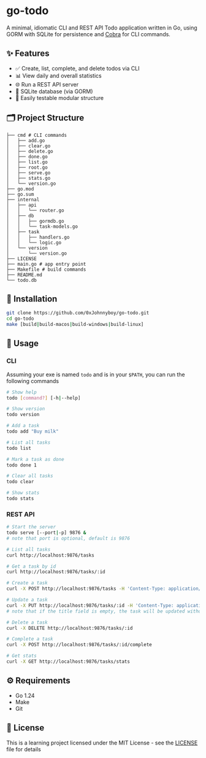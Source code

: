 # go-todo

A minimal, idiomatic CLI and REST API Todo application written in Go, using GORM with SQLite for persistence and [Cobra](https://github.com/spf13/cobra) for CLI commands.

## ✨ Features

- ✅ Create, list, complete, and delete todos via CLI
- 📊 View daily and overall statistics
- 🌐 Run a REST API server
- 💾 SQLite database (via GORM)
- 🧪 Easily testable modular structure

## 🗂 Project Structure
```
├── cmd # CLI commands
│   ├── add.go
│   ├── clear.go
│   ├── delete.go
│   ├── done.go
│   ├── list.go
│   ├── root.go
│   ├── serve.go
│   ├── stats.go
│   └── version.go
├── go.mod
├── go.sum
├── internal
│   ├── api
│   │   └── router.go
│   ├── db
│   │   ├── gormdb.go
│   │   └── task-models.go
│   ├── task
│   │   ├── handlers.go
│   │   └── logic.go
│   └── version
│       └── version.go
├── LICENSE
├── main.go # app entry point
├── Makefile # build commands
├── README.md
└── todo.db
``` 

## 🧱 Installation

```bash
git clone https://github.com/0xJohnnyboy/go-todo.git
cd go-todo
make [build|build-macos|build-windows|build-linux]
```

## 🚀 Usage

### CLI

Assuming your exe is named `todo` and is in your `$PATH`, you can run the following commands
```bash
# Show help
todo [command?] [-h|--help]

# Show version
todo version

# Add a task
todo add "Buy milk"

# List all tasks
todo list

# Mark a task as done
todo done 1

# Clear all tasks
todo clear

# Show stats
todo stats
```

### REST API

```bash
# Start the server
todo serve [--port|-p] 9876 &
# note that port is optional, default is 9876

# List all tasks
curl http://localhost:9876/tasks

# Get a task by id
curl http://localhost:9876/tasks/:id

# Create a task
curl -X POST http://localhost:9876/tasks -H 'Content-Type: application/json' -d '{"title": "Buy milk"}'

# Update a task
curl -X PUT http://localhost:9876/tasks/:id -H 'Content-Type: application/json' -d '{"title": "Buy milk", "done": true}'
# note that if the title field is empty, the task will be updated without changing the title

# Delete a task
curl -X DELETE http://localhost:9876/tasks/:id

# Complete a task
curl -X POST http://localhost:9876/tasks/:id/complete

# Get stats
curl -X GET http://localhost:9876/tasks/stats
``` 

## ⚙️ Requirements

- Go 1.24
- Make
- Git

## 📝 License

This is a learning project licensed under the MIT License - see the [LICENSE](LICENSE) file for details

